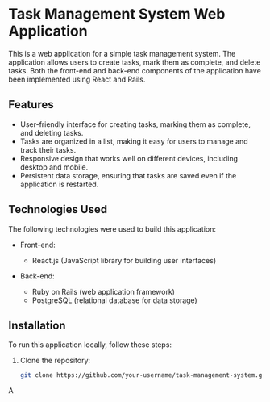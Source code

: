 # Task Management System Web Application

This is a web application for a simple task management system. The application allows users to create tasks, mark them as complete, and delete tasks. Both the front-end and back-end components of the application have been implemented using React and Rails.

## Features

- User-friendly interface for creating tasks, marking them as complete, and deleting tasks.
- Tasks are organized in a list, making it easy for users to manage and track their tasks.
- Responsive design that works well on different devices, including desktop and mobile.
- Persistent data storage, ensuring that tasks are saved even if the application is restarted.

## Technologies Used

The following technologies were used to build this application:

- Front-end:
  - React.js (JavaScript library for building user interfaces)

- Back-end:
  - Ruby on Rails (web application framework)
  - PostgreSQL (relational database for data storage)

## Installation

To run this application locally, follow these steps:

1. Clone the repository:

   ```bash
   git clone https://github.com/your-username/task-management-system.git
A